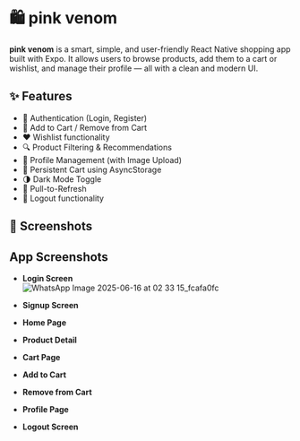 # 🛍️ pink venom

**pink venom** is a smart, simple, and user-friendly React Native shopping app built with Expo. It allows users to browse products, add them to a cart or wishlist, and manage their profile — all with a clean and modern UI.

## ✨ Features
- 🔐 Authentication (Login, Register)
- 🛒 Add to Cart / Remove from Cart
- ❤️ Wishlist functionality
- 🔍 Product Filtering & Recommendations
- 👤 Profile Management (with Image Upload)
- 💾 Persistent Cart using AsyncStorage
- 🌗 Dark Mode Toggle
- 🔄 Pull-to-Refresh
- 🚪 Logout functionality

## 📱 Screenshots
## App Screenshots

- **Login Screen**  
  ![WhatsApp Image 2025-06-16 at 02 33 15_fcafa0fc](https://github.com/user-attachments/assets/95352988-0d9e-43fa-b119-2ae2686190cd)


- **Signup Screen**  
  

- **Home Page**  
  

- **Product Detail**  
  

- **Cart Page**  
  

- **Add to Cart**  
  

- **Remove from Cart**  
  

- **Profile Page**  
  

- **Logout Screen**  
  




